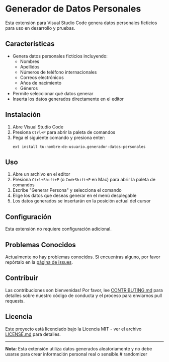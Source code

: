 # Generador de Datos Personales

Esta extensión para Visual Studio Code genera datos personales ficticios para uso en desarrollo y pruebas.

## Características

- Genera datos personales ficticios incluyendo:
  - Nombres
  - Apellidos
  - Números de teléfono internacionales
  - Correos electrónicos
  - Años de nacimiento
  - Géneros
- Permite seleccionar qué datos generar
- Inserta los datos generados directamente en el editor

## Instalación

1. Abre Visual Studio Code
2. Presiona `Ctrl+P` para abrir la paleta de comandos
3. Pega el siguiente comando y presiona enter:
   ```
   ext install tu-nombre-de-usuario.generador-datos-personales
   ```

## Uso

1. Abre un archivo en el editor
2. Presiona `Ctrl+Shift+P` (o `Cmd+Shift+P` en Mac) para abrir la paleta de comandos
3. Escribe "Generar Persona" y selecciona el comando
4. Elige los datos que deseas generar en el menú desplegable
5. Los datos generados se insertarán en la posición actual del cursor

## Configuración

Esta extensión no requiere configuración adicional.

## Problemas Conocidos

Actualmente no hay problemas conocidos. Si encuentras alguno, por favor repórtalo en la [página de issues](https://github.com/tu-usuario/generador-datos-personales/issues).

## Contribuir

Las contribuciones son bienvenidas! Por favor, lee [CONTRIBUTING.md](CONTRIBUTING.md) para detalles sobre nuestro código de conducta y el proceso para enviarnos pull requests.

## Licencia
Este proyecto está licenciado bajo la Licencia MIT - ver el archivo [LICENSE.md](LICENSE.md) para detalles.


---

**Nota**: Esta extensión utiliza datos generados aleatoriamente y no debe usarse para crear información personal real o sensible.# randomizer
